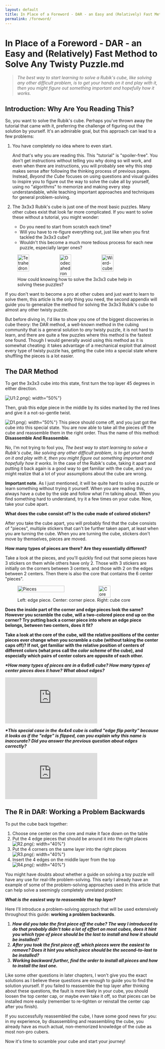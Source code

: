 ```yaml
---
layout: default
title: In Place of a Foreword - DAR - an Easy and (Relatively) Fast Method to Solve Any Twisty Puzzle
permalink: /foreword/
---
```


# In Place of a Foreword - DAR - an Easy and (Relatively) Fast Method to Solve Any Twisty Puzzle.md

> *The best way to start learning to solve a Rubik's cube, like solving any other difficult problem, is to get your hands on it and play with it, then you might figure out something important and hopefully how it works.*

## Introduction: Why Are You Reading This?

So, you want to solve the Rubik's cube. Perhaps you've thrown away the tutorial that came with it, preferring the challenge of figuring out the solution by yourself. It's an admirable goal, but this approach can lead to a few problems:

1. You have completely no idea where to even start.

	And that's why you are reading this. This "tutorial" is "spoiler-free". You don't get instructions without telling you why doing so will work, and even when there are instructions, you will probably see why this step makes sense after following the thinking process of previous pages. Instead, *Beyond the Cube* focuses on using questions and visual guides to inspire you to figure out the way to solve the cube all by yourself, using no "algorithms" to memorize and making every step understandable, while teaching important approaches and techniques for general problem-solving.

2. The 3x3x3 Rubik's cube is just one of the most basic puzzles. Many other cubes exist that look far more complicated. If you want to solve these without a tutorial, you might wonder:
	- Do you need to start from scratch each time?
	- Will you have to re-figure everything out, just like when you first tackled the 3x3x3 cube?
	- Wouldn't this become a much more tedious process for each new puzzle, especially larger ones?

<figure>
	<div style="display: flex; gap: 10px;">
		<img src="https://rkocka.hu/image/cache/rkocka/rubik-kocka/rubik-kocka-mastermorphix/shengshou-4x4x4-mastermorphix-cube--31475-600x600.png" alt="Tetrahedron" style="width: 30%; height: auto;">
		<img src="https://ae01.alicdn.com/kf/HTB1afOELpXXXXaaXFXXq6xXFXXXz/Shengshou-Gigaminx-Magic-Cube-Puzzle-Black-and-White-Dodecahedron-5x5-Speed-Cube-Game-Learning-Educational-Cubo.jpg" alt="Dodecahedron" style="width: 30%; height: auto;">
		<img src="https://m.media-amazon.com/images/I/61RoZxnm3KL._AC_SL1500_.jpg" alt="Wierd-cube" style="width: 30%; height: auto;">
	</div>
	<figcaption>How could knowing how to solve the 3x3x3 cube help in solving these puzzles?</figcaption>
</figure>

If you don't want to become a pro at other cubes and just want to learn to solve them, this article is the only thing you need, the second appendix will guide you to generalize the method for solving the 3x3x3 Rubik's cube to almost any other twisty puzzle.

But before diving in, I'd like to show you one of the biggest discoveries in cube theory: the DAR method, a well-known method in the cubing community that is a general solution to *any* twisty puzzle, it is not hard to learn, and there are quite a few puzzles where this method is the fastest one found. Though I would generally avoid using this method as it is somewhat cheating: it takes advantage of a mechanical exploit that almost every type of twisty puzzle has, getting the cube into a special state where shuffling the pieces is a lot easier.

## The DAR Method

To get the 3x3x3 cube into this state, first turn the top layer 45 degrees in either direction.

![U1:2.png](resources/U1_2.png){: width="50%"}

Then, grab this edge piece in the middle by its sides marked by the red lines and give it a not-so-gentle twist.

![D1.png](resources/D1.png){: width="50%"}
This piece should come off, and you just got the cube into this special state. You are now able to take all the pieces off the cube and reassemble them in the right order. Thus the name of this method: **Disassemble And Reassemble**.

No, I'm not trying to fool you, *The best way to start learning to solve a Rubik's cube, like solving any other difficult problem, is to get your hands on it and play with it, then you might figure out something important and hopefully how it works*. In the case of the Rubik's cube, taking it apart and putting it back again is a good way to get familiar with the cube, and you might realize that a lot of your assumptions about the cube are wrong.

**Important note**. As I just mentioned, it will be quite hard to solve a puzzle or learn something without trying it yourself. When you are reading this, always have a cube by the side and follow what I'm talking about. When you find something hard to understand, try it a few times on your cube. Now, take your cube apart.

**What does the cube consist of? Is the cube made of colored
stickers?**

After you take the cube apart, you will probably find that the cube consists of "pieces", multiple stickers that can't be further taken apart, at least when you are turning the cube. When you are turning the cube, stickers don't move by themselves, pieces are moved.

**How many types of pieces are there? Are they essentially different?**

Take a look at the pieces, and you'll quickly find out that some pieces have 3 stickers on them while others have only 2. Those with 3 stickers are initially on the corners between 3 centers, and those with 2 on the edges between 2 centers. Then there is also the core that contains the 6 center "pieces".

<figure>
	<div style="display: flex; gap: 10px;">
		<img src="/resources/Pieces.png" alt="Pieces" style="width: 60%; height: auto;">
		<img src="/resources/Core.png" alt="Core" style="width: 30%; height: auto;">
	</div>
	<figcaption>Left: edge piece. Center: corner piece. Right: cube core</figcaption>
</figure>

**Does the inside part of the corner and edge pieces look the same? However you scramble the cube, will a two-colored piece end up on the corner? Try putting back a corner piece into where an edge piece belongs, between two centers, does it fit?**

**Take a look at the core of the cube, will the relative positions of the center pieces ever change when you scramble a cube (without taking the center caps off)? If not, get familiar with the relative position of centers of different colors (what pros call the *color scheme* of the cube), and especially which pairs of center colors are opposite of each other.**

***\*How many types of pieces are in a 6x6x6 cube? How many types of center pieces does it have? What about edges?***

![](https://visualcube.api.cubing.net/visualcube.php?fmt=svg&amp;size=300&amp;pzl=6&amp;sch=wrgwww)

***\*This special case in the 4x4x4 cube is called "edge flip parity" because it looks as if the "edge" is flipped, can you explain why this name is inaccurate? Did you answer the previous question about edges correctly?***

![](https://visualcube.api.cubing.net/visualcube.php?fmt=svg&amp;size=300&amp;pzl=4&amp;fc=wwwwwwwwwwwwwggwrrrrrrrrrrrrrrrrgwwggggggggggggg)

## The R in DAR: Working a Problem Backwards

To put the cube back together:

1. Choose one center on the core and make it face down on the table
2. Put the 4 edge pieces that should be around it into the right places\
	![R2.png](resources/R2.png){: width="40%"}
3.	Put the 4 corners on the same layer into the right places\
	![R3.png](resources/R3.png){: width="40%"}
4.	Insert the 4 edges on the middle layer from the top\
	![R4.png](resources/R4.png){: width="40%"}

You might have doubts about whether a guide on solving a toy puzzle will have any use for real-life problem-solving. This early I already have an example of some of the problem-solving approaches used in this article that can help solve a seemingly completely unrelated problem:

***What is the easiest way to reassemble the top layer?***

Here I'll introduce a problem-solving approach that will be used extensively throughout this guide: **working a problem backwards**.

1. ***How did you take the first piece off the cube? The way I introduced to do that probably didn't take a lot of effort on most cubes, does it hint you which type of piece should be the last to install and how it should be installed?***
2. ***After you took the first piece off, which pieces were the easiest to remove? Does it hint you which piece should be the second-to-last to be installed?***
3. ***Working backward further, find the order to install all pieces and how to install the last one.***

Like some other questions in later chapters, I won't give you the exact solutions as I believe these questions are enough to guide you to find the solution yourself. If you failed to reassemble the top layer after thinking about these questions, the fault is more likely in your cube, you should loosen the top center cap, or maybe even take it off, so that pieces can be installed more easily (remember to re-tighten or reinstall the center cap after you finish).

If you successfully reassembled the cube, I have some good news for you: in my experience, by disassembling and reassembling the cube, you already have as much actual, non-memorized knowledge of the cube as most non-pro cubers.

Now it's time to scramble your cube and start your journey!
